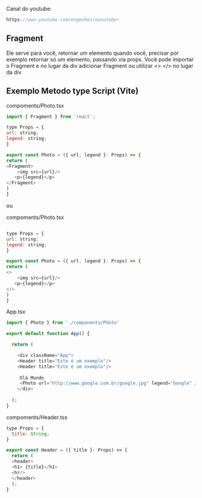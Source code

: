
Canal do youtube:

```js
https://www.youtube.com/engenheiroyoutuber
```

## Fragment 
Ele serve para você, retornar um elemento quando você, 
precisar por exemplo retornar só um elemento, passando via props.
Você pode importar o Fragment e no lugar da div adicionar Fragment ou utilizar <> </> no lugar da div

## Exemplo Metodo type Script (Vite)

compoments/Photo.tsx

```js
import { Fragment } from 'react';

type Props = {
url: string;
legend: string;
}

export const Photo = ({ url, legend }: Props) => {
return (
<Fragment>
    <img src={url}/>
   <p>{legend}</p>
</Fragment>
)
}
```
ou

compoments/Photo.tsx

```js

type Props = {
url: string;
legend: string;
}

export const Photo = ({ url, legend }: Props) => {
return (
<>
    <img src={url}/>
   <p>{legend}</p>
</>
)
}
```


App.tsx

```js
import { Photo } from './components/Photo'

export default function App() {

  return (

    <div className="App">
    <Header title="Este é um exemplo"/>
    <Header title="Este é um exemplo"/>
     
     Olá Mundo
     <Photo url="http://www.google.com.br/google.jpg" legend="Google" />
    </div>
    
  );
}
```

compoments/Header.tsx

```js
type Props = {
  title: String;
}

export const Header = ({ title }: Props) => {
  return (
  <header>
  <h1> {title}</h1>
  <hr/>
  </header>
  );
}
```